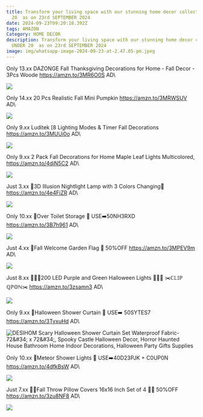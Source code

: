 ```yaml
---
title: Transform your living space with our stunning home decor collection UNDER
  20  as on 23rd SEPTEMBER 2024
date: 2024-09-23T09:20:18.392Z
tags: AMAZON
Category: HOME DECOR
description: Transform your living space with our stunning home decor collection
  UNDER 20  as on 23rd SEPTEMBER 2024
image: img/whatsapp-image-2024-09-23-at-2.47.05-pm.jpeg
---
```

Only 13.xx
DAZONGE Fall Thanksgiving Decorations for Home - Fall Decor - 3Pcs Woode
https://amzn.to/3MR6O0S
AD\
<!--StartFragment-->

![](https://m.media-amazon.com/images/I/81GN158MnkL._AC_SL1500_.jpg)

<!--EndFragment-->

Only 14.xx
20 Pcs Realistic Fall Mini Pumpkin
https://amzn.to/3MRWSUV
AD\
<!--StartFragment-->

![](https://m.media-amazon.com/images/I/81KvVRvo2WL._AC_SL1500_.jpg)

<!--EndFragment-->

Only 9.xx
Luditek [8 Lighting Modes & Timer Fall Decorations 
https://amzn.to/3MUUi0o
AD\
<!--StartFragment-->

![](https://m.media-amazon.com/images/I/71eEJfi9kqL._AC_SL1500_.jpg)

<!--EndFragment-->

Only 9.xx
2 Pack Fall Decorations for Home Maple Leaf Lights Multicolored,
https://amzn.to/4diN5C2
AD\
<!--StartFragment-->

![](https://m.media-amazon.com/images/I/81s2v1GhfaL._AC_SL1500_.jpg)

<!--EndFragment-->

Just 3.xx
🌟3D Illusion Nightlight Lamp with 3 Colors Changing🌟
https://amzn.to/4e4FiZR
AD\
<!--StartFragment-->

![](https://m.media-amazon.com/images/I/71O3qGTfeqL._AC_SL1500_.jpg)

<!--EndFragment-->

Only 10.xx
🚽Over Toilet Storage 🚽
USE➡️50NH3RXD
https://amzn.to/3B7h961
AD\
<!--StartFragment-->

![](https://m.media-amazon.com/images/I/71BqoEM2v5L._AC_SL1500_.jpg)

<!--EndFragment-->

Just 4.xx
🎃Fall Welcome Garden Flag 🎃
50%OFF
https://amzn.to/3MPEV9m
AD\
<!--StartFragment-->

![](https://m.media-amazon.com/images/I/61DDyVmWLkL._AC_SL1000_.jpg)

<!--EndFragment-->

Just 8.xx
💜💚💜200 LED Purple and Green Halloween Lights 💜💚💜
✂️ℂ𝕃𝕀ℙ ℚℙ𝕆ℕ✂️
https://amzn.to/3zsamn3
AD\
<!--StartFragment-->

![](https://m.media-amazon.com/images/I/81j3Hrqo0NL._AC_SL1500_.jpg)

<!--EndFragment-->



Only 9.xx
👻Halloween Shower Curtain 👻
USE➡️ 50SYTES7
https://amzn.to/3TyxuHd
AD\
<!--StartFragment-->

![DESIHOM Scary Halloween Shower Curtain Set Waterproof Fabric-72\&#34; x 72\&#34;, Spooky Castle Halloween Decor, Horror Haunted House Bathroom Home Indoor Decorations, Halloween Party Gifts Supplies](https://m.media-amazon.com/images/I/81OGK09JP1L.__AC_SX300_SY300_QL70_FMwebp_.jpg)

<!--EndFragment-->

Only 10.xx
🌟Meteor Shower Lights 🌟
USE➡️40D23PJK + C0UP0N 
https://amzn.to/4dfkBsW
AD\
<!--StartFragment-->

![](https://m.media-amazon.com/images/I/81ZEHuGdB4L._AC_SL1500_.jpg)

<!--EndFragment-->

Just 7.xx
🎃🎃Fall Throw Pillow Covers 16x16 Inch Set of 4 🎃🎃
 50%OFF
https://amzn.to/3zu8NF8
AD\
<!--StartFragment-->

![](https://m.media-amazon.com/images/I/61FCXzmMGtL._AC_SL1000_.jpg)

<!--EndFragment-->